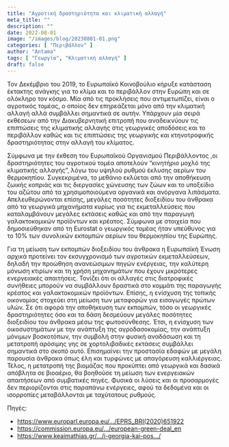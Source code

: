 ```yaml
---
title: "Αγροτική δραστηριότητα και κλιματική αλλαγή"
meta_title: ""
description: ""
date: 2022-08-01
image: "/images/blog/20230801-01.png"
categories: [ "Περιβάλλον" ]
author: "Antama"
tags: [ "Γεωργία", "Κλιματική αλλαγή" ]
draft: false
---
```


Τον Δεκέμβριο του 2019, το Ευρωπαϊκό Κοινοβούλιο κήρυξε κατάσταση έκτακτης ανάγκης για το κλίμα και το περιβάλλον στην
Ευρώπη και σε ολόκληρο τον κόσμο. Μία από τις προκλήσεις που αντιμετωπίζει, είναι ο αγροτικός τομέας, ο οποίος δεν
επηρεάζεται μόνο από την κλιματική
αλλαγή αλλά συμβάλλει σημαντικά σε αυτήν. Υπάρχουν μία σειρά εκθέσεων από την Διακυβερνητική επιτροπή που αναδεικνύουν
τις επιπτώσεις της κλιματικής αλλαγής στις
γεωργικές αποδόσεις και το περιβάλλον καθώς και τις επιπτώσεις της γεωργικής και κτηνοτροφικής δραστηριότητας στην
αλλαγή του κλίματος.

Σύμφωνα με την έκθεση του Ευρωπαϊκού Οργανισμού Περιβάλλοντος ,οι δραστηριότητες του αγροτικού τομέα αποτελούν
“κινητήριο μοχλό της κλιματικής αλλαγής”, λόγω του υψηλού ρυθμού έκλυσης αερίων του θερμοκηπίου.
Συγκεκριμένα, το μεθάνιο εκλύεται από την αποθήκευση ζωικής κοπριάς και τις διεργασίες χώνευσης των ζώων και το
υποξείδιο του αζώτου από τα χρησιμοποιούμενα οργανικά και ανόργανα λιπάσματα. Απελευθερώνονται επίσης, μεγάλες ποσότητες
διοξειδίου του άνθρακα από τα γεωργικά μηχανήματα κυρίως για τις εκμεταλλεύσεις που καταλαμβάνουν μεγάλες εκτάσεις καθώς
και από την παραγωγή γαλακτοκομικών προϊόντων και κρέατος.
Σύμφωνα με στοιχεία που δημοσιεύθηκαν από τη Eurostat ο γεωργικός τομέας ήταν υπεύθυνος για το 10% των συνολικών
εκπομπών αερίων του θερμοκηπίου της Ευρώπης.

Για τη μείωση των εκπομπών διοξειδίου του άνθρακα η Ευρωπαϊκή Ένωση αρχικά προτείνει τον εκσυγχρονισμό των αγροτικών
εκμεταλλεύσεων, δηλαδή την προώθηση ανανεώσιμων πηγών ενέργειας, την καλύτερη μόνωση κτιρίων και τη χρήση μηχανημάτων
που έχουν μικρότερες ενεργειακές απαιτήσεις.
Τονίζει ότι οι αλλαγές στις διατροφικές συνήθειες μπορούν να συμβάλλουν δραστικά στο κομμάτι της παραγωγής κρέατος και
γαλακτοκομικών προϊόντων.
Επίσης, η ενίσχυση της τοπικής οικονομίας στοχεύει στη μείωση των μεταφορών για εισαγωγές πρώτων υλών.
Σε ότι αφορά την αποθήκευση των εκπομπών, τόσο οι γεωργικές δραστηριότητες όσο και τα δάση δεσμεύουν μεγάλες ποσότητες
διοξειδίου του άνθρακα μέσω της φωτοσύνθεσης.
Έτσι, η ενίσχυση των οικοσυστημάτων με την ανάπτυξη της αγροδασοκομίας, την ανάπτυξη μόνιμων βοσκοτόπων, την συμβολή
στην φυσική αναδάσωση και τη μετατροπή αρόσιμης γης σε χορτολιβαδικές εκτάσεις συμβάλλει σημαντικά στο σκοπό αυτό.
Επισημαίνει την προστασία εδαφών με μεγάλη παρουσία άνθρακα όπως έλη και τυρφώνες με απαγόρευση καλλιέργειας.
Τέλος, η μετατροπή της βιομάζας που προκύπτει από γεωργικά και δασικά απόβλητα σε βιοαέριο, θα βοηθούσε τη μείωση των
ενεργειακών απαιτήσεων από συμβατικές πηγές.
Φυσικά οι λύσεις και οι προσαρμογές δεν περιορίζονται στις παραπάνω ενέργειες, αφού τα δεδομένα και οι ισορροπίες
μεταβάλλονται με ταχύτατους ρυθμούς.

Πηγές:

- https://www.europarl.europa.eu/.../EPRS_BRI(2020)651922
- https://commission.europa.eu/.../european-green-deal_en
- https://www.keaimathias.gr/.../i-georgia-kai-pos.../
